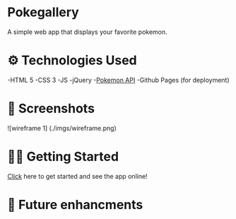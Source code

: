 # Pokegallery 

A simple web app that displays your favorite pokemon. 

# ⚙️ Technologies Used

-HTML 5
-CSS 3
-JS
-jQuery
-[Pokemon API](https://pokeapi.co/)
-Github Pages (for deployment)

# 📸 Screenshots

![wireframe 1] (./imgs/wireframe.png)

# 🏃‍♂️ Getting Started

[Click](#) here to get started and see the app online!


# 🔮 Future enhancments


